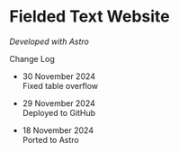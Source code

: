 # Fielded Text Website

*Developed with Astro*

Change Log

* 30 November 2024\
Fixed table overflow

* 29 November 2024\
Deployed to GitHub

* 18 November 2024\
Ported to Astro
